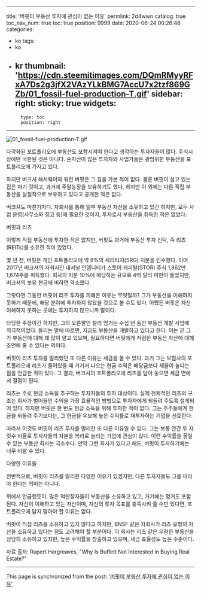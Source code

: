 
---
title: '버핏이 부동산 투자에 관심이 없는 이유'
permlink: 2d4wwn
catalog: true
toc_nav_num: true
toc: true
position: 9999
date: 2020-06-24 00:26:48
categories:
- ko
tags:
- ko
- kr
thumbnail: 'https://cdn.steemitimages.com/DQmRMyyRFxA7Ds2g3jfX2VAzYLkBMG7AccU7x2tzf869GZb/01_fossil-fuel-production-T.gif'
sidebar:
    right:
        sticky: true
widgets:
    -
        type: toc
        position: right
---


![01_fossil-fuel-production-T.gif](https://cdn.steemitimages.com/DQmRMyyRFxA7Ds2g3jfX2VAzYLkBMG7AccU7x2tzf869GZb/01_fossil-fuel-production-T.gif)

다각화된 포트폴리오에 부동산도 포함시켜야 한다고 생각하는 투자자들이 많다. 주식시장에만 국한된 것은 아니다. 순자산이 많은 투자자와 사업가들은 광범위한 부동산을 포트폴리오에 가지고 있다.​

하지만 버크셔 해서웨이와 워런 버핏은 그 길을 가본 적이 없다. 물론 버핏이 살고 있는 집은 자기 것이고, 과거에 주말농장을 보유하기도 했다. 하지만 이 외에는 다른 직접 부동산을 실질적으로 보유하고 있다고 공개한 적은 없다.​

버크셔도 마찬가지다. 자회사를 통해 일부 부동산 자산을 소유하고 있긴 하지만, 모두 사업 운영(사무소와 창고 등)에 필요한 것이지, 투자로서 부동산을 취득한 적은 없었다. ​

버핏과 리츠​

이렇게 직접 부동산에 투자한 적은 없지만, 버핏도 과거에 부동산 투자 신탁, 즉 리츠(REITs)를 소유한 적이 있었다.​

몇 년 전, 버핏은 개인 포트폴리오에 약 8%의 세리티지(SRG) 지분을 인수했다. 이어 2017년 버크셔의 자회사인 내셔널 인뎀니티가 스토어 캐피털(STOR) 주식 1,862만 1,674주를 취득했다. 회사의 지분 10%에 해당하는 규모로 4억 달러 미만이 들었지만, 버크셔의 보유 현금에 비하면 약소했다.​

그렇다면 그동안 버핏이 리츠 투자를 피해온 이유는 무엇일까? 그가 부동산을 이해하지 못하기 때문에, 해당 분야에 투자하지 않았을 것으로 볼 수도 있다. 어쨌든 버핏은 자신 이해하지 못하는 곳에는 투자하지 않으니까 말이다.​

타당한 주장이긴 하지만, 그의 오른팔인 찰리 멍거는 수십 년 동안 부동산 개발 사업에 적극적이었다. 들리는 말에 따르면, 지금도 부동산을 개발하고 있다고 한다. 이는 곧 그가 부동산에 대해 꽤 많이 알고 있으며, 필요하다면 버핏에게 저렴한 부동산 자산에 대해 조언해 줄 수 있다는 의미다.​

버핏이 리츠 투자를 멀리했던 또 다른 이유는 세금을 들 수 있다. 과거 그는 보험사의 포트폴리오에 리츠가 들어있을 때 거기서 나오는 현금 수익은 배당금보다 세율이 높다는 점을 언급한 적이 있다. 그 결과, 버크셔의 포트폴리오에 리츠를 담아 놓으면 세금 면에서 결점이 된다.​

리츠는 주로 현금 소득을 추구하는 투자자들의 투자 대상이다. 실제 전체적인 리츠의 구조는 회사가 벌어들인 수익을 가장 효율적인 방법으로 투자자에게 되돌려 주도록 설계되어 있다. 하지만 버핏은 한 번도 현금 소득을 위해 투자한 적이 없다. 그는 주주들에게 현금을 되돌려 주기보다는, 그 현금을 유보해 높은 수익률로 재투자하는 기업을 선호한다.​

따라서 이것도 버핏이 리츠 투자를 멀리한 또 다른 이유일 수 있다. 그는 보통 연간 두 자릿수 비율로 투자자들의 자본을 복리로 늘리는 기업에 관심이 많다. 이런 수익률을 올릴 수 있는 부동산 회사는 극소수다. 만약 그런 회사가 있다고 해도, 버핏이 투자하기에는 너무 비쌀 수 있다.​

다양한 이유들​

전반적으로, 버핏이 리츠를 멀리한 다양한 이유가 있겠지만, 다른 투자자들도 그를 따라야 한다는 의미는 아니다.​

위에서 언급했듯이, 많은 억만장자들이 부동산을 소유하고 있고, 거기에는 멍거도 포함된다. 자신이 이해하고 있는 자산이며, 자신의 투자 목표를 충족시켜 줄 수만 있다면, 포트폴리오에 담지 말아야 할 이유는 없다.​

버핏이 직접 리츠를 소유하고 있지 않다고 하지만, BNSF 같은 자회사가 리츠 유형의 자산을 소유하고 있다는 점도 고려해야 할 부분이다. 이 회사는 리츠 같은 우량한 부동산을 상당히 소유하고 있지만, 높은 수익률을 창출하고 있으며, 세금 효율성도 높은 수준이다.​

자료 출처: Rupert Hargreaves, "Why Is Buffett Not Interested in Buying Real Estate?"

- - -

This page is synchronized from the post: ['버핏이 부동산 투자에 관심이 없는 이유'](https://steemit.com/@pius.pius/2d4wwn)
